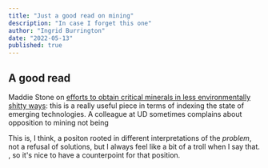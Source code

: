 ```yaml
---
title: "Just a good read on mining"
description: "In case I forget this one"
author: "Ingrid Burrington"
date: "2022-05-13"
published: true
---
```


## A good read
Maddie Stone on [efforts to obtain critical minerals in less environmentally shitty ways](https://www.nationalgeographic.com/environment/article/mining-is-a-polluting-business-can-new-tech-make-it-cleaner): this is a really useful piece in terms of indexing the state of emerging technologies. A colleague at UD sometimes complains about opposition to mining not being <Aside label="solutions-oriented"><span>This is, I think, a positon rooted in different interpretations of the *problem*, not a refusal of solutions, but I always feel like a bit of a troll when I say that.</span></Aside>, so it's nice to have a counterpoint for that position.

<script>
  import Aside from '$lib/components/Aside.svelte'
</script>

